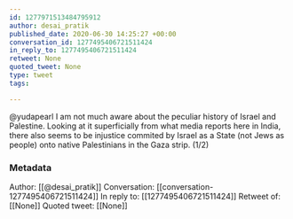 ```yaml
---
id: 1277971513484795912
author: desai_pratik
published_date: 2020-06-30 14:25:27 +00:00
conversation_id: 1277495406721511424
in_reply_to: 1277495406721511424
retweet: None
quoted_tweet: None
type: tweet
tags:

---
```


@yudapearl I am not much aware about the peculiar history of Israel and Palestine. Looking at it superficially from what media reports here in India, there also seems to be injustice commited by Israel as a State (not Jews as people) onto native Palestinians in the Gaza strip. (1/2)

### Metadata

Author: [[@desai_pratik]]
Conversation: [[conversation-1277495406721511424]]
In reply to: [[1277495406721511424]]
Retweet of: [[None]]
Quoted tweet: [[None]]
